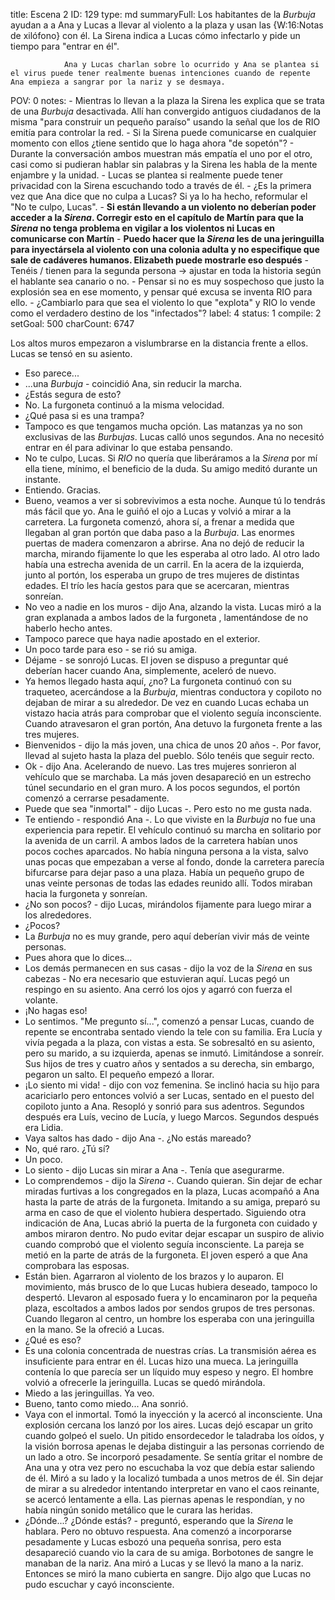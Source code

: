 title:          Escena 2
ID:             129
type:           md
summaryFull:    Los habitantes de la *Burbuja* ayudan a a Ana y Lucas a llevar al violento a la plaza y usan las {W:16:Notas de xilófono} con él. La Sirena indica a Lucas cómo infectarlo y pide un tiempo para "entrar en él".
                
                Ana y Lucas charlan sobre lo ocurrido y Ana se plantea si el virus puede tener realmente buenas intenciones cuando de repente Ana empieza a sangrar por la nariz y se desmaya.
POV:            0
notes:          - Mientras lo llevan a la plaza la Sirena les explica que se trata de una *Burbuja* desactivada. Allí han convergido antiguos ciudadanos de la misma "para construir un pequeño paraíso" usando la señal que los de RIO emitía para controlar la red.
                - Si la Sirena puede comunicarse en cualquier momento con ellos ¿tiene sentido que lo haga ahora "de sopetón"?
                - Durante la conversación ambos muestran más empatía el uno por el otro, casi como si pudieran hablar sin palabras y la Sirena les habla de la mente enjambre y la unidad.
                - Lucas se plantea si realmente puede tener privacidad con la Sirena escuchando todo a través de él.
                - ¿Es la primera vez que Ana dice que no culpa a Lucas? Si ya lo ha hecho, reformular el "No te culpo, Lucas".
                - **Si están llevando a un violento no deberían poder acceder a la *Sirena*. Corregir esto en el capítulo de Martín para que la *Sirena* no tenga problema en vigilar a los violentos ni Lucas en comunicarse con Martín**
                - **Puedo hacer que la *Sirena* les de una jeringuilla para inyectársela al violento con una colonia adulta y no especifique que sale de cadáveres humanos. Elizabeth puede mostrarle eso después**
                - Tenéis / tienen para la segunda persona -> ajustar en toda la historia según el hablante sea canario o no.
                - Pensar si no es muy sospechoso que justo la explosión sea en ese momento, y pensar qué excusa se inventa RIO para ello.
                - ¿Cambiarlo para que sea el violento lo que "explota" y RIO lo vende como el verdadero destino de los "infectados"?
label:          4
status:         1
compile:        2
setGoal:        500
charCount:      6747


Los altos muros empezaron a vislumbrarse en la distancia frente a ellos.
Lucas se tensó en su asiento.
- Eso parece...
- ...una *Burbuja* - coincidió Ana, sin reducir la marcha.
- ¿Estás segura de esto?
- No.
La furgoneta continuó a la misma velocidad.
- ¿Qué pasa si es una trampa?
- Tampoco es que tengamos mucha opción. Las matanzas ya no son exclusivas de las *Burbujas*.
Lucas calló unos segundos. Ana no necesitó entrar en él para adivinar lo que estaba pensando.
- No te culpo, Lucas. Si *RIO* no quería que liberáramos a la *Sirena* por mí ella tiene, mínimo, el beneficio de la duda.
Su amigo meditó durante un instante.
- Entiendo. Gracias.
- Bueno, veamos a ver si sobrevivimos a esta noche. Aunque tú lo tendrás más fácil que yo.
Ana le guiñó el ojo a Lucas y volvió a mirar a la carretera.
La furgoneta comenzó, ahora sí, a frenar a medida que llegaban al gran portón que daba paso a la *Burbuja*.
Las enormes puertas de madera comenzaron a abrirse. Ana no dejó de reducir la marcha, mirando fijamente lo que les esperaba al otro lado.
Al otro lado había una estrecha avenida de un carril. En la acera de la izquierda, junto al portón, los esperaba un grupo de tres mujeres de distintas edades.
El trío les hacía gestos para que se acercaran, mientras sonreían.
- No veo a nadie en los muros - dijo Ana, alzando la vista.
Lucas miró a la gran explanada a ambos lados de la furgoneta , lamentándose de no haberlo hecho antes.
- Tampoco parece que haya nadie apostado en el exterior.
- Un poco tarde para eso - se rió su amiga.
- Déjame - se sonrojó Lucas.
El joven se dispuso a preguntar qué deberían hacer cuando Ana, simplemente, aceleró de nuevo.
- Ya hemos llegado hasta aquí, ¿no?
La furgoneta continuó con su traqueteo, acercándose a la *Burbuja*, mientras conductora y copiloto no dejaban de mirar a su alrededor. De vez en cuando Lucas echaba un vistazo hacia atrás para comprobar que el violento seguía inconsciente.
Cuando atravesaron el gran portón, Ana detuvo la furgoneta frente a las tres mujeres.
- Bienvenidos - dijo la más joven, una chica de unos 20 años -. Por favor, llevad al sujeto hasta la plaza del pueblo. Sólo tenéis que seguir recto.
- Ok - dijo Ana. Acelerando de nuevo.
Las tres mujeres sonrieron al vehículo que se marchaba. La más joven desapareció en un estrecho túnel secundario en el gran muro.
A los pocos segundos, el portón comenzó a cerrarse pesadamente.
- Puede que sea "inmortal" - dijo Lucas -. Pero esto no me gusta nada.
- Te entiendo - respondió Ana -. Lo que viviste en la *Burbuja* no fue una experiencia para repetir.
El vehículo continuó su marcha en solitario por la avenida de un carril. A ambos lados de la carretera habían unos pocos coches aparcados. No había ninguna persona a la vista, salvo unas pocas que empezaban a verse al fondo, donde la carretera parecía bifurcarse para dejar paso a una plaza.
Había un pequeño grupo de unas veinte personas de todas las edades reunido allí. Todos miraban hacia la furgoneta y sonreían.
- ¿No son pocos? - dijo Lucas, mirándolos fijamente para luego mirar a los alrededores.
- ¿Pocos?
- La *Burbuja* no es muy grande, pero aquí deberían vivir más de veinte personas.
- Pues ahora que lo dices...
- Los demás permanecen en sus casas - dijo la voz de la *Sirena* en sus cabezas - No era necesario que estuvieran aquí.
Lucas pegó un respingo en su asiento. Ana cerró los ojos y agarró con fuerza el volante.
- ¡No hagas eso!
- Lo sentimos.
"Me pregunto sí...", comenzó a pensar Lucas, cuando de repente se encontraba sentado viendo la tele con su familia. Era Lucía y vivía pegada a la plaza, con vistas a esta.
Se sobresaltó en su asiento, pero su marido, a su izquierda, apenas se inmutó. Limitándose a sonreír. Sus hijos de tres y cuatro años y sentados a su derecha, sin embargo, pegaron un salto. El pequeño empezó a llorar.
- ¡Lo siento mi vida! - dijo con voz femenina. Se inclinó hacia su hijo para acariciarlo pero entonces volvió a ser Lucas,  sentado en el puesto del copiloto junto a Ana. Resopló y sonrió para sus adentros. Segundos después era Luís, vecino de Lucía, y luego Marcos. Segundos después era Lidia.
- Vaya saltos has dado - dijo Ana -. ¿No estás mareado?
- No, qué raro. ¿Tú sí?
- Un poco.
- Lo siento - dijo Lucas sin mirar a Ana -. Tenía que asegurarme.
- Lo comprendemos - dijo la *Sirena* -. Cuando quieran.
Sin dejar de echar miradas furtivas a los congregados en la plaza, Lucas acompañó a Ana hasta la parte de atrás de la furgoneta. Imitando a su amiga, preparó su arma  en caso de que el violento hubiera despertado.
Siguiendo otra indicación de Ana, Lucas abrió la puerta de la furgoneta con cuidado y ambos miraron dentro.
No pudo evitar dejar escapar un suspiro de alivio cuando comprobó que el violento seguía inconsciente.
La pareja se metió en la parte de atrás de la furgoneta. El joven esperó a que Ana comprobara las esposas.
- Están bien.
Agarraron al violento de los brazos y lo auparon. El movimiento, más brusco de lo que Lucas hubiera deseado, tampoco lo despertó.
Llevaron al esposado fuera y lo encaminaron por la pequeña plaza, escoltados a ambos lados por sendos grupos de tres personas.
Cuando llegaron al centro, un hombre los esperaba con una jeringuilla en la mano.
Se la ofreció a Lucas.
- ¿Qué es eso?
- Es una colonia concentrada de nuestras crías. La transmisión aérea es insuficiente para entrar en él.
Lucas hizo una mueca. La jeringuilla contenía lo que parecía ser un líquido muy espeso y negro.
El hombre volvió a ofrecerle la jeringuilla. Lucas se quedó mirándola.
- Miedo a las jeringuillas. Ya veo.
- Bueno, tanto como miedo...
Ana sonrió.
- Vaya con el inmortal.
Tomó la inyección y la acercó al inconsciente.
Una explosión cercana los lanzó por los aires. Lucas dejó escapar un grito cuando golpeó el suelo. Un pitido ensordecedor le taladraba los oídos, y la visión borrosa apenas le dejaba distinguir a las personas corriendo de un lado a otro.
Se incorporó pesadamente.
Se sentía gritar el nombre de Ana una y otra vez pero no escuchaba la voz que debía estar saliendo de él.
Miró a su lado y la localizó tumbada a unos metros de él. Sin dejar de mirar a su alrededor intentando interpretar en vano el caos reinante, se acercó lentamente a ella.
Las piernas apenas le respondían, y no había ningún sonido metálico que le curara las heridas.
- ¿Dónde...? ¿Dónde estás? - preguntó, esperando que la *Sirena* le hablara.
Pero no obtuvo respuesta.
Ana comenzó a incorporarse pesadamente y Lucas esbozó una pequeña sonrisa, pero esta desapareció cuando vio la cara de su amiga.
Borbotones de sangre le manaban de la nariz.
Ana miró a Lucas y se llevó la mano a la nariz. Entonces se miró la mano cubierta en sangre.
Dijo algo que Lucas no pudo escuchar y cayó inconsciente.